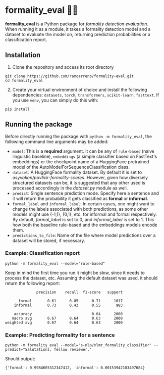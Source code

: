 # formality_eval 🤵🔎

**formality_eval** is a Python package for _formality detection evaluation_. When running it as a module, it takes a 
formality detection model and a dataset to evaluate the model on, returning prediction probabilities or a classification 
report. 

## Installation

1. Clone the repository and access its root directory
```
git clone https://github.com/ramcarreno/formality-eval.git
cd formality_eval
```
2. Create your virtual environment of choice and install the following dependencies: `datasets`, `torch`, 
`transformers`, `scikit-learn`, `fasttext`. If you use `venv`, you can simply do this with:
```
pip install .
```

## Running the package
Before directly running the package with `python -m formality_eval`, the following command line arguments may be added:

- `model`:  This is a **required** argument. It can be any of `rule-based` (naive linguistic baseline), `embeddings` 
(a simple classifier based on FastText's embeddings) or the checkpoint name of a HuggingFace pretrained model of the 
AutoModelForSequenceClassification class.
- `dataset`: A HuggingFace formality dataset. By default it is set to _osyvokon/pavlick-formality-scores_. However, 
given how diversely structured datasets can be, it is suggested that any other used is processed accordingly in the 
_dataset.py_ module as well.
- `predict`: Single sentence prediction mode. Specify here a sentence and it will return the probability it gets
classified as **formal** or **informal**.
- `formal_label` and `informal_label`: In certain cases, one might want to change the labels associated with both
predictions, as some other models might use {-1,1}, {0,1}, etc. for informal and formal respectively. By default, 
_formal_label_ is set to 0, and _informal_label_ is set to 1. This how both the baseline rule-based and the embeddings 
models encode them.
- `predictions_to_file`: Name of the file where model predictions over a dataset will be stored, if necessary.

### Example: Classification report
```
python -m formality_eval --model="rule-based"
```
Keep in mind the first time you run it might be slow, since it needs to process the dataset, etc. 
Assuming the default dataset was used, it should return the following report:
```
              precision    recall  f1-score   support

      formal       0.61      0.85      0.71      1017
    informal       0.73      0.43      0.55       983

    accuracy                           0.64      2000
   macro avg       0.67      0.64      0.63      2000
weighted avg       0.67      0.64      0.63      2000
```
### Example: Predicting formality for a sentence
```
python -m formality_eval --model="s-nlp/xlmr_formality_classifier" --predict="Salutations, fellow reviewer."
```
Should output:
```
{'formal': 0.9984605312347412, 'informal': 0.00153942103497684}
```